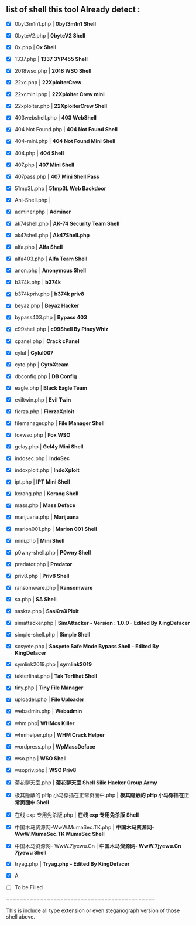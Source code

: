 ## list of shell this tool Already detect :

- [x] 0byt3m1n1.php | **0byt3m1n1 Shell**
- [x] 0byteV2.php | **0byteV2 Shell**
- [x] 0x.php | **0x Shell**
- [x] 1337.php | **1337 3YP455 Shell**
- [x] 2018wso.php | **2018 WSO Shell**
- [x] 22xc.php | **22XploiterCrew**
- [x] 22xcmini.php | **22Xploiter Crew mini**
- [x] 22xploiter.php | **22XploiterCrew Shell**
- [x] 403webshell.php | **403 WebShell**
- [x] 404 Not Found.php | **404 Not Found Shell**
- [x] 404-mini.php | **404 Not Found Mini Shell**
- [x] 404.php | **404 Shell**
- [x] 407.php | **407 Mini Shell**
- [x] 407pass.php | **407 Mini Shell Pass**
- [x] 51mp3L.php | **51mp3L Web Backdoor**
- [x] Ani-Shell.php |
- [x] adminer.php | **Adminer**
- [x] ak74shell.php | **AK-74 Security Team Shell**
- [x] ak47shell.php | **Ak47Shell.php**
- [x] alfa.php | **Alfa Shell**
- [x] alfa403.php | **Alfa Team Shell**
- [x] anon.php | **Anonymous Shell**
- [x] b374k.php | **b374k**
- [x] b374kpriv.php | **b374k priv8**
- [x] beyaz.php | **Beyaz Hacker**
- [x] bypass403.php | **Bypass 403**
- [x] c99shell.php | **c99Shell By PinoyWhiz**
- [x] cpanel.php | **Crack cPanel**
- [x] cylul | **Cylul007**
- [x] cyto.php | **CytoXteam**
- [x] dbconfig.php | **DB Config**
- [x] eagle.php | **Black Eagle Team**
- [x] eviltwin.php | **Evil Twin**
- [x] fierza.php | **FierzaXploit**
- [x] filemanager.php | **File Manager Shell**
- [x] foxwso.php | **Fox WSO**
- [x] gelay.php | **Gel4y Mini Shell**
- [x] indosec.php | **IndoSec**
- [x] indoxploit.php | **IndoXploit**
- [x] ipt.php | **IPT Mini Shell**
- [x] kerang.php | **Kerang Shell**
- [x] mass.php | **Mass Deface**
- [x] marijuana.php | **Marijuana**
- [x] marion001.php | **Marion 001 Shell**
- [x] mini.php | **Mini Shell**
- [x] p0wny-shell.php | **P0wny Shell**
- [x] predator.php | **Predator**
- [x] priv8.php | **Priv8 Shell**
- [x] ransomware.php | **Ransomware**
- [x] sa.php | **SA Shell**
- [x] saskra.php | **SasKraXPloit**
- [x] simattacker.php | **SimAttacker - Version : 1.0.0 - Edited By KingDefacer**
- [x] simple-shell.php | **Simple Shell**
- [x] sosyete.php | **Sosyete Safe Mode Bypass Shell - Edited By KingDefacer**
- [x] symlink2019.php | **symlink2019**
- [x] takterlihat.php | **Tak Terlihat Shell**
- [x] tiny.php | **Tiny File Manager**
- [x] uploader.php | **File Uploader**
- [x] webadmin.php | **Webadmin**
- [x] whm.php| **WHMcs Killer**
- [x] whmhelper.php | **WHM Crack Helper**
- [x] wordpress.php | **WpMassDeface**
- [x] wso.php | **WSO Shell**
- [x] wsopriv.php | **WSO Priv8**
- [x] 菊花聊天室.php | **菊花聊天室 Shell Silic Hacker Group Army**
- [x] 极其隐蔽的 pHp 小马穿插在正常页面中.php | **极其隐蔽的 pHp 小马穿插在正常页面中 Shell**
- [x] 在线 exp 专用免杀版.php | **在线 exp 专用免杀版 Shell**
- [x] 中国木马资源网-WwW.MumaSec.TK.php | **中国木马资源网-WwW.MumaSec.TK MumaSec Shell**
- [x] 中国木马资源网- WwW.7jyewu.Cn | **中国木马资源网- WwW.7jyewu.Cn 7jyewu Shell**
- [x] tryag.php | **Tryag.php - Edited By KingDefacer**
- [x] A

- [ ] To be Filled

============================================

This is include all type extension or even steganograph version of those shell above.
